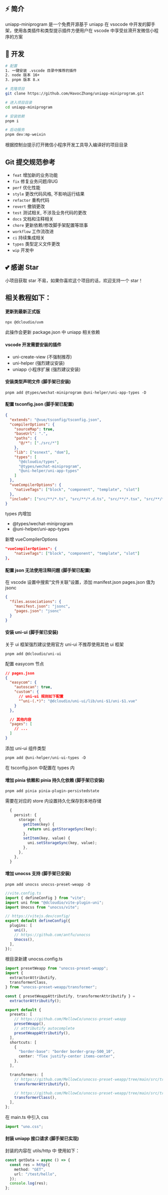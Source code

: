 ## ⚡ 简介

uniapp-miniprogram 是一个免费开源基于 uniapp 在 vsocode 中开发的脚手架，使用各类插件和类型提示插件方便用户在 vscode 中享受丝滑开发微信小程序的方案

## 🚀 开发

```bash
# 配置
1. 一键安装 .vscode 目录中推荐的插件
2. node 版本 16+
3. pnpm 版本 8.x

# 克隆项目
git clone https://github.com/HavocZhang/uniapp-miniprogram.git

# 进入项目目录
cd uniapp-miniprogram

# 安装依赖
pnpm i

# 启动服务
pnpm dev:mp-weixin
```

根据控制台提示打开微信小程序开发工具导入编译好的项目目录

## Git 提交规范参考

- `feat` 增加新的业务功能
- `fix` 修复业务问题/BUG
- `perf` 优化性能
- `style` 更改代码风格, 不影响运行结果
- `refactor` 重构代码
- `revert` 撤销更改
- `test` 测试相关, 不涉及业务代码的更改
- `docs` 文档和注释相关
- `chore` 更新依赖/修改脚手架配置等琐事
- `workflow` 工作流改进
- `ci` 持续集成相关
- `types` 类型定义文件更改
- `wip` 开发中

## 💕 感谢 Star

小项目获取 star 不易，如果你喜欢这个项目的话，欢迎支持一个 star！

## 相关教程如下：

#### 更新到最新正式版

```
npx @dcloudio/uvm
```

此操作会更新 package.json 中 uniapp 相关依赖

#### vscode 开发需要安装的插件

- uni-create-view (不强制推荐)
- uni-helper (强烈建议安装)
- uniapp 小程序扩展 (强烈建议安装)

#### 安装类型声明文件 (脚手架已安装)

```
pnpm add @types/wechat-miniprogram @uni-helper/uni-app-types -D
```

#### 配置 tsconfig.json (脚手架已配置)

```json
{
  "extends": "@vue/tsconfig/tsconfig.json",
  "compilerOptions": {
    "sourceMap": true,
    "baseUrl": ".",
    "paths": {
      "@/*": ["./src/*"]
    },
    "lib": ["esnext", "dom"],
    "types": [
      "@dcloudio/types",
      "@types/wechat-miniprogram",
      "@uni-helper/uni-app-types"
    ]
  },
  "vueCompilerOptions": {
    "nativeTags": ["block", "component", "template", "slot"]
  },
  "include": ["src/**/*.ts", "src/**/*.d.ts", "src/**/*.tsx", "src/**/*.vue"]
}
```

types 内增加

- @types/wechat-miniprogram
- @uni-helper/uni-app-types

新增 vueCompilerOptions

```json
"vueCompilerOptions": {
    "nativeTags": ["block", "component", "template", "slot"]
},
```

#### 配置 json 无法使用注释问题 (脚手架已配置)

在 vscode 设置中搜索“文件关联”设置，添加 manifest.json pages.json 值为 jsonc

```json
{
  "files.associations": {
    "manifest.json": "jsonc",
    "pages.json": "jsonc"
  }
}
```

#### 安装 uni-ui (脚手架已安装)

关于 ui 框架强烈建议使用官方 uni-ui 不推荐使用其他 ui 框架

```
pnpm add @dcloudio/uni-ui
```

配置 easycom 节点

```json
// pages.json
{
  "easycom": {
    "autoscan": true,
    "custom": {
      // uni-ui 规则如下配置
      "^uni-(.*)": "@dcloudio/uni-ui/lib/uni-$1/uni-$1.vue"
    }
  },

  // 其他内容
  "pages": [
    // ...
  ]
}
```

添加 uni-ui 组件类型

```
pnpm add @uni-helper/uni-ui-types -D
```

在 tsconfig.json 中配置在 types 内

#### 增加 pinia 依赖和 pinia 持久化依赖 (脚手架已安装)

```
pnpm add pinia pinia-plugin-persistedstate
```

需要在对应的 store 内设置持久化保存到本地存储

```ts
  {
    persist: {
      storage: {
        getItem(key) {
          return uni.getStorageSync(key);
        },
        setItem(key, value) {
          uni.setStorageSync(key, value);
        },
      },
    },
  }
```

#### 增加 unocss 支持 (脚手架已安装)

```
pnpm add unocss unocss-preset-weapp -D
```

```ts
//vite.config.ts
import { defineConfig } from "vite";
import uni from "@dcloudio/vite-plugin-uni";
import Unocss from "unocss/vite";

// https://vitejs.dev/config/
export default defineConfig({
  plugins: [
    uni(),
    // https://github.com/antfu/unocss
    Unocss(),
  ],
});
```

根目录新建 unocss.config.ts

```ts
import presetWeapp from "unocss-preset-weapp";
import {
  extractorAttributify,
  transformerClass,
} from "unocss-preset-weapp/transformer";

const { presetWeappAttributify, transformerAttributify } =
  extractorAttributify();

export default {
  presets: [
    // https://github.com/MellowCo/unocss-preset-weapp
    presetWeapp(),
    // attributify autocomplete
    presetWeappAttributify(),
  ],
  shortcuts: [
    {
      "border-base": "border border-gray-500_10",
      center: "flex justify-center items-center",
    },
  ],

  transformers: [
    // https://github.com/MellowCo/unocss-preset-weapp/tree/main/src/transformer/transformerAttributify
    transformerAttributify(),

    // https://github.com/MellowCo/unocss-preset-weapp/tree/main/src/transformer/transformerClass
    transformerClass(),
  ],
};
```

在 main.ts 中引入 css

```ts
import "uno.css";
```

#### 封装 uniapp 接口请求 (脚手架已实现)

封装的内容在 utils/http 中
使用如下：

```ts
const getData = async () => {
  const res = http({
    method: "GET",
    url: "/test/hello",
  });
  console.log(res);
};
```
